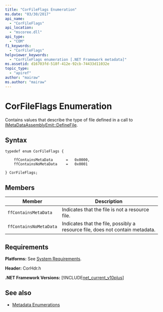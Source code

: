 ```yaml
---
title: "CorFileFlags Enumeration"
ms.date: "03/30/2017"
api_name: 
  - "CorFileFlags"
api_location: 
  - "mscoree.dll"
api_type: 
  - "COM"
f1_keywords: 
  - "CorFileFlags"
helpviewer_keywords: 
  - "CorFileFlags enumeration [.NET Framework metadata]"
ms.assetid: d16703fd-518f-412e-92cb-74433d11032e
topic_type: 
  - "apiref"
author: "mairaw"
ms.author: "mairaw"
---
```

# CorFileFlags Enumeration
Contains values that describe the type of file defined in a call to [IMetaDataAssemblyEmit::DefineFile](../../../../docs/framework/unmanaged-api/metadata/imetadataassemblyemit-definefile-method.md).  
  
## Syntax  
  
```  
typedef enum CorFileFlags {  
  
    ffContainsMetaData      =   0x0000,  
    ffContainsNoMetaData    =   0x0001  
  
} CorFileFlags;  
```  
  
## Members  
  
|Member|Description|  
|------------|-----------------|  
|`ffContainsMetaData`|Indicates that the file is not a resource file.|  
|`ffContainsNoMetaData`|Indicates that the file, possibly a resource file, does not contain metadata.|  
  
## Requirements  
 **Platforms:** See [System Requirements](../../../../docs/framework/get-started/system-requirements.md).  
  
 **Header:** CorHdr.h  
  
 **.NET Framework Versions:** [!INCLUDE[net_current_v10plus](../../../../includes/net-current-v10plus-md.md)]  
  
## See also
- [Metadata Enumerations](../../../../docs/framework/unmanaged-api/metadata/metadata-enumerations.md)

